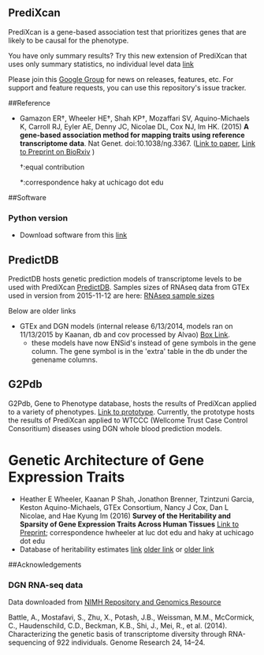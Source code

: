 ## PrediXcan


PrediXcan is a gene-based association test that prioritizes genes that are likely to be causal for the phenotype. 

You have only summary results? Try this new extension of PrediXcan that uses only summary statistics, no individual level data [link](https://github.com/hakyimlab/MetaXcan)

Please join this [Google Group](https://groups.google.com/forum/#!forum/predixcanmetaxcan) for news on releases, features, etc. 
For support and feature requests, you can use this repository's issue tracker.


##Reference
- Gamazon ER†, Wheeler HE†, Shah KP†, Mozaffari SV, Aquino-Michaels K, Carroll RJ, Eyler AE, Denny JC, Nicolae DL, Cox NJ, Im HK. (2015) **A gene-based association method for mapping traits using reference transcriptome data**. Nat Genet. doi:10.1038/ng.3367. ([Link to paper](http://www.nature.com/ng/journal/v47/n9/full/ng.3367.html), [Link to Preprint on BioRxiv](http://biorxiv.org/content/early/2015/06/17/020164) )

  †:equal contribution 
  
  *:correspondence haky at uchicago dot edu

##Software

### Python version

- Download software from this [link](https://github.com/hakyimlab/PrediXcan/tree/master/Software)

## PredictDB

PredictDB hosts genetic prediction models of transcriptome levels to be used with PrediXcan [PredictDB](http://predictdb.org). Samples sizes of RNAseq data from GTEx used in version from 2015-11-12 are here: [RNAseq sample sizes](https://docs.google.com/spreadsheets/d/1YjA_t6Gd5WJgGUvV7FAyyH7xFekTIOoAtWqxmECkaK8/edit?usp=sharing)

Below are older links

- GTEx and DGN models (internal release 6/13/2014, models ran on 11/13/2015 by Kaanan, db and cov processed by Alvao) 
  [Box Link](https://app.box.com/s/gujt4m6njqjfqqc9tu0oqgtjvtz9860w).
  - these models have now ENSid's instead of gene symbols in the gene column. The gene symbol is in the 'extra' table in the db under the genename columns.

## G2Pdb

G2Pdb, Gene to Phenotype database, hosts the results of PrediXcan applied to a variety of phenotypes. [Link to prototype](http://www.gene2pheno.org/). Currently, the prototype hosts the results of PrediXcan applied to WTCCC (Wellcome Trust Case Control Consoritium) diseases using DGN whole blood prediction models.

# Genetic Architecture of Gene Expression Traits

- Heather E Wheeler, Kaanan P Shah, Jonathon Brenner, Tzintzuni Garcia, Keston Aquino-Michaels, GTEx Consortium, Nancy J Cox, Dan L Nicolae, and Hae Kyung Im (2016) **Survey of the Heritability and Sparsity of Gene Expression Traits Across Human Tissues** [Link to Preprint](http://dx.doi.org/10.1101/043653); correspondence hwheeler at luc dot edu and haky at uchicago dot edu
- Database of heritability estimates [link](https://github.com/jlbren/GenArchDB) [older link](https://s3.amazonaws.com/imlab-open/Webdata/Paper-Links/h2r2-2016-03-17-no-TS.db) or [older link](https://github.com/WheelerLab/GenArchDB)

##Acknowledgements

### DGN RNA-seq data

Data downloaded from [NIMH Repository and Genomics Resource](https://www.nimhgenetics.org )

Battle, A., Mostafavi, S., Zhu, X., Potash, J.B., Weissman, M.M., McCormick, C., Haudenschild, C.D., Beckman, K.B., Shi, J., Mei, R., et al. (2014). Characterizing the genetic basis of transcriptome diversity through RNA-sequencing of 922 individuals. Genome Research 24, 14–24.


